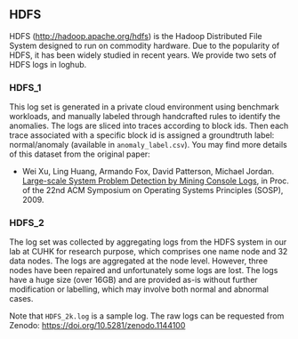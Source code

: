 ## HDFS
HDFS (http://hadoop.apache.org/hdfs) is the Hadoop Distributed File System designed to run on commodity hardware. Due to the popularity of HDFS, it has been widely studied in recent years. We provide two sets of HDFS logs in loghub.

### HDFS_1
This log set is generated in a private cloud environment using benchmark workloads, and manually labeled through handcrafted rules to identify the anomalies. The logs are sliced into traces according to block ids. Then each trace associated with a specific block id is assigned a groundtruth label: normal/anomaly (available in `anomaly_label.csv`). You may find more details of this dataset from the original paper:

+ Wei Xu, Ling Huang, Armando Fox, David Patterson, Michael Jordan. [Large-scale System Problem Detection by Mining Console Logs](http://iiis.tsinghua.edu.cn/~weixu/files/sosp09.pdf), in Proc. of the 22nd ACM Symposium on Operating Systems Principles (SOSP), 2009. 

### HDFS_2
The log set was collected by aggregating logs from the HDFS system in our lab at CUHK for research purpose, which comprises one name node and 32 data nodes. The logs are aggregated at the node level. However, three nodes have been repaired and unfortunately some logs are lost. The logs have a huge size (over 16GB) and are provided as-is without further modification or labelling, which may involve both normal and abnormal cases. 

Note that `HDFS_2k.log` is a sample log. The raw logs can be requested from Zenodo: https://doi.org/10.5281/zenodo.1144100



